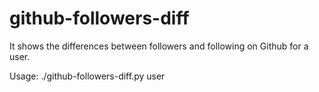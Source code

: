 # github-followers-diff

It shows the differences between followers and following on Github for a user.

Usage:
./github-followers-diff.py user
